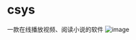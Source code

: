 # csys
一款在线播放视频、阅读小说的软件
![image](https://github.com/1250646049/csys/assets/24505978/48273509-2489-4d11-80f3-f319b2c5a45c)
